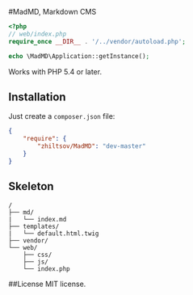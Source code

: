 #MadMD, Markdown CMS

```php
<?php
// web/index.php
require_once __DIR__ . '/../vendor/autoload.php';

echo \MadMD\Application::getInstance();
```
Works with PHP 5.4 or later.


## Installation
Just create a `composer.json` file:
```json
{
    "require": {
        "zhiltsov/MadMD": "dev-master"
    }
}
```

## Skeleton
```
/
├── md/
|   └── index.md
├── templates/
|   └── default.html.twig
├── vendor/
└── web/
    ├── css/
    ├── js/
    └── index.php
```

##License
MIT license.